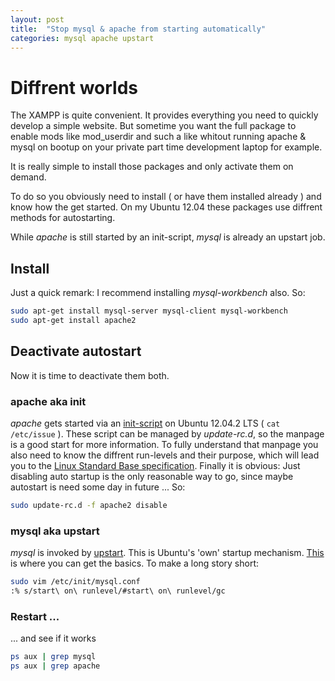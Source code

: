 ```yaml
---
layout: post
title:  "Stop mysql & apache from starting automatically"
categories: mysql apache upstart 
---
```


# Diffrent worlds

The XAMPP is quite convenient. It provides everything you need to quickly develop a simple website. But sometime you want the full package to enable mods like mod_userdir and such a like whitout running apache & mysql on bootup on your private part time development laptop for example.

It is really simple to install those packages and only activate them on demand.

To do so you obviously need to install ( or have them installed already ) and know how the get started. On my Ubuntu 12.04 these packages use diffrent methods for autostarting.

While *apache* is still started by an init-script, *mysql* is already an upstart job.

## Install

Just a quick remark: I recommend installing *mysql-workbench* also.
So:

``` bash
sudo apt-get install mysql-server mysql-client mysql-workbench
sudo apt-get install apache2
```

## Deactivate autostart 

Now it is time to deactivate them both.

### apache aka init

*apache* gets started via an [init-script](http://en.wikipedia.org/wiki/Init) on Ubuntu 12.04.2 LTS ( `cat /etc/issue` ). These script can be managed by *update-rc.d*, so the manpage is a good start for more information. To fully understand that manpage you also need to know the diffrent run-levels and their purpose, which will lead you to the [Linux Standard Base specification](http://en.wikipedia.org/wiki/Runlevel). Finally it is obvious: Just disabling auto startup is the only reasonable way to go, since maybe autostart is need some day in future ...
So:

``` bash
sudo update-rc.d -f apache2 disable
```

### mysql aka upstart

*mysql* is invoked by [upstart](http://en.wikipedia.org/wiki/Upstart). This is Ubuntu's 'own' startup mechanism. [This](http://upstart.ubuntu.com/getting-started.html) is where you can get the basics.
To make a long story short:

``` bash
sudo vim /etc/init/mysql.conf
:% s/start\ on\ runlevel/#start\ on\ runlevel/gc
```


### Restart ...
... and see if it works

``` bash
ps aux | grep mysql
ps aux | grep apache
```

